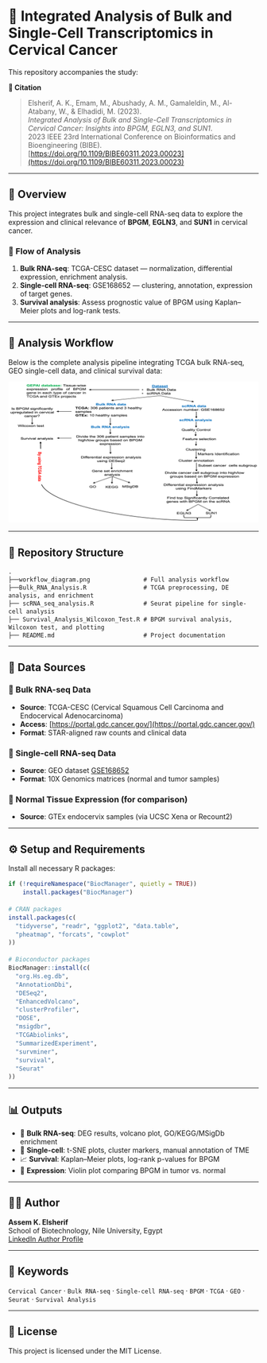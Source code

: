 # 🔬 Integrated Analysis of Bulk and Single-Cell Transcriptomics in Cervical Cancer

This repository accompanies the study:

**📄 Citation**  
> Elsherif, A. K., Emam, M., Abushady, A. M., Gamaleldin, M., Al-Atabany, W., & Elhadidi, M. (2023).  
> *Integrated Analysis of Bulk and Single-Cell Transcriptomics in Cervical Cancer: Insights into BPGM, EGLN3, and SUN1*.  
> 2023 IEEE 23rd International Conference on Bioinformatics and Bioengineering (BIBE).  
> [https://doi.org/10.1109/BIBE60311.2023.00023](https://doi.org/10.1109/BIBE60311.2023.00023)

---

## 🧪 Overview

This project integrates bulk and single-cell RNA-seq data to explore the expression and clinical relevance of **BPGM**, **EGLN3**, and **SUN1** in cervical cancer.

### 🔬 Flow of Analysis
1. **Bulk RNA-seq**: TCGA-CESC dataset — normalization, differential expression, enrichment analysis.
2. **Single-cell RNA-seq**: GSE168652 — clustering, annotation, expression of target genes.
3. **Survival analysis**: Assess prognostic value of BPGM using Kaplan–Meier plots and log-rank tests.

---

## 🧭 Analysis Workflow

Below is the complete analysis pipeline integrating TCGA bulk RNA-seq, GEO single-cell data, and clinical survival data:

![Analysis Workflow](workflow_diagram.png)

---

## 📁 Repository Structure

```
.
├──workflow_diagram.png               # Full analysis workflow
├──Bulk_RNA_Analysis.R                # TCGA preprocessing, DE analysis, and enrichment
├── scRNA_seq_analysis.R              # Seurat pipeline for single-cell analysis
├── Survival_Analysis_Wilcoxon_Test.R # BPGM survival analysis, Wilcoxon test, and plotting
├── README.md                         # Project documentation
```

---

## 📂 Data Sources

### 🔸 Bulk RNA-seq Data
- **Source**: TCGA-CESC (Cervical Squamous Cell Carcinoma and Endocervical Adenocarcinoma)
- **Access**: [https://portal.gdc.cancer.gov/](https://portal.gdc.cancer.gov/)
- **Format**: STAR-aligned raw counts and clinical data

### 🔸 Single-cell RNA-seq Data
- **Source**: GEO dataset [GSE168652](https://www.ncbi.nlm.nih.gov/geo/query/acc.cgi?acc=GSE168652)
- **Format**: 10X Genomics matrices (normal and tumor samples)

### 🔸 Normal Tissue Expression (for comparison)
- **Source**: GTEx endocervix samples (via UCSC Xena or Recount2)

---

## ⚙️ Setup and Requirements

Install all necessary R packages:

```r
if (!requireNamespace("BiocManager", quietly = TRUE))
    install.packages("BiocManager")

# CRAN packages
install.packages(c(
  "tidyverse", "readr", "ggplot2", "data.table",
  "pheatmap", "forcats", "cowplot"
))

# Bioconductor packages
BiocManager::install(c(
  "org.Hs.eg.db",
  "AnnotationDbi",
  "DESeq2",
  "EnhancedVolcano",
  "clusterProfiler",
  "DOSE",
  "msigdbr",
  "TCGAbiolinks",
  "SummarizedExperiment",
  "survminer",
  "survival",
  "Seurat"
))
```

---

## 📊 Outputs

- 🧬 **Bulk RNA-seq**: DEG results, volcano plot, GO/KEGG/MSigDb enrichment
- 🔎 **Single-cell**: t-SNE plots, cluster markers, manual annotation of TME
- 📈 **Survival**: Kaplan–Meier plots, log-rank p-values for BPGM
- 🎻 **Expression**: Violin plot comparing BPGM in tumor vs. normal

---

## 👨‍💻 Author

**Assem K. Elsherif**  
School of Biotechnology, Nile University, Egypt  
[LinkedIn Author Profile](https://www.linkedin.com/in/assem-kadry-elsherif-ab401213a/)

---

## 🧠 Keywords

`Cervical Cancer` · `Bulk RNA-seq` · `Single-cell RNA-seq` · `BPGM` · `TCGA` · `GEO` · `Seurat` · `Survival Analysis`

---

## 📜 License

This project is licensed under the MIT License.

